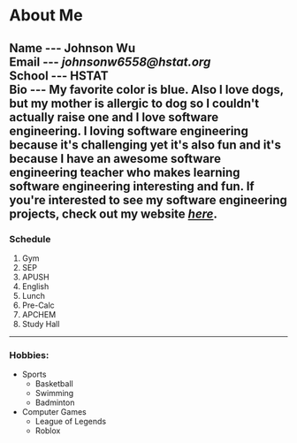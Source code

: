 # About Me  
Name --- Johnson Wu  
Email --- _johnsonw6558@hstat.org_  
School --- HSTAT  
Bio --- My favorite color is blue. Also I love dogs, but my mother is allergic to dog so I couldn't actually raise one and I love software engineering. I loving software engineering because it's challenging yet it's also fun and it's because I have an awesome software engineering teacher who makes learning software engineering interesting and fun. If you're interested to see my software engineering projects, check out my website [**_here_**](https://sites.google.com/a/hstat.org/johnsonw6558sep11/home).  
---  
### Schedule  
1. Gym
2. SEP
3. APUSH
4. English
5. Lunch
6. Pre-Calc
7. APCHEM 
8. Study Hall
---  
### Hobbies:
* Sports
  * Basketball
  * Swimming
  * Badminton
* Computer Games
  * League of Legends
  * Roblox

